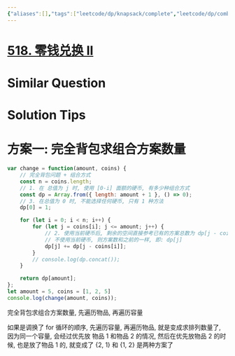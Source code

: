 ```yaml
---
{"aliases":[],"tags":["leetcode/dp/knapsack/complete","leetcode/dp/combination","leetcode/backtracking/combination","leetcode/unsolved"],"review-dates":[],"dg-publish":true,"difficulty":"medium","date-created":"2023-07-13-Thu, 10:30:11 am","date-modified":"2023-07-13-Thu, 10:46:17 am","permalink":"/programming/basic/leetcode/518. 零钱兑换 II/","dgPassFrontmatter":true}
---
```



# [518. 零钱兑换 II](https://leetcode.cn/problems/coin-change-ii/)

# Similar Question

# Solution Tips

# 方案一: 完全背包求组合方案数量

```js
var change = function(amount, coins) {
    // 完全背包问题 + 组合方式
    const n = coins.length;
    // 1. 在 总值为 j 时, 使用 [0-i] 面额的硬币, 有多少种组合方式
    const dp = Array.from({ length: amount + 1 }, () => 0);
    // 3. 在总值为 0 时, 不能选择任何硬币, 只有 1 种方法
    dp[0] = 1;

    for (let i = 0; i < n; i++) {
        for (let j = coins[i]; j <= amount; j++) {
            // 2. 使用当前硬币后, 剩余的空间直接参考已有的方案总数为 dp[j - coins[i]]
            // 不使用当前硬币, 则方案数和之前的一样, 即: dp[j]
            dp[j] += dp[j - coins[i]];
        }
        // console.log(dp.concat());
    }

    return dp[amount];
};
let amount = 5, coins = [1, 2, 5]
console.log(change(amount, coins));
```

完全背包求组合方案数量, 先遍历物品, 再遍历容量

如果是调换了 for 循环的顺序, 先遍历容量, 再遍历物品, 就是变成求排列数量了, 因为同一个容量, 会经过优先放 物品 1 和物品 2 的情况, 然后在优先放物品 2 的时候, 也是放了物品 1 的, 就变成了 {2, 1} 和 {1, 2} 是两种方案了
